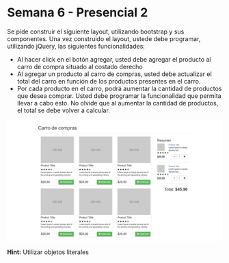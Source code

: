 # Semana 6 - Presencial 2

Se pide construir el siguiente layout, utilizando bootstrap y sus componentes. 
Una vez construido el layout, ustede debe programar, utilizando jQuery, las siguientes funcionalidades:
* Al hacer click en el botón agregar, usted debe agregar el producto al carro de compra situado al costado derecho
* Al agregar un producto al carro de compras, usted debe actualizar el total del carro en función de los productos presentes en el carro.
* Por cada producto en el carro, podrá aumentar la cantidad de productos que desea comprar. Usted debe programar la funcionalidad que permita llevar a cabo esto. No olvide que al aumentar la cantidad de productos, el total se debe volver a calcular.

![alt text](src/images/semana_6_presencial_2.png "Ejercicio presencial 2")

__Hint:__ Utilizar objetos literales
